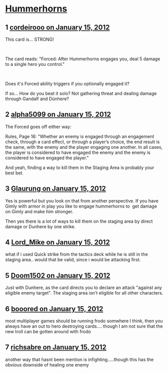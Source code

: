 # [Hummerhorns](https://community.fantasyflightgames.com/topic/58977-hummerhorns/)

## 1 [cordeirooo on January 15, 2012](https://community.fantasyflightgames.com/topic/58977-hummerhorns/?do=findComment&comment=579548)

This card is... STRONG!

 

The card reads: "Forced: After Hummerhorns engages you, deal 5 damage to a single hero you control."

 

Does it's Forced ability triggers if you optionally engaged it?

If so... How do you beat it solo? Not gathering threat and dealing damage through Gandalf and Dúnhere?

## 2 [alpha5099 on January 15, 2012](https://community.fantasyflightgames.com/topic/58977-hummerhorns/?do=findComment&comment=579551)

The Forced goes off either way:

Rules, Page 16: "Whether an enemy is engaged through an engagement check, through a card effect, or through a player’s choice, the end result is the same, with the enemy and the player engaging one another. In all cases, the player is considered to have engaged the enemy and the enemy is considered to have engaged the player."

And yeah, finding a way to kill them in the Staging Area is probably your best bet.

## 3 [Glaurung on January 15, 2012](https://community.fantasyflightgames.com/topic/58977-hummerhorns/?do=findComment&comment=579560)

Yes is powerful but you look on that from another perspective. If you have Gimly with armor in play you like to engage hummerhorns to  get damage on Gimly and make him stronger.

Then yes there is a lot of ways to kill them on the staging area by direct damage or Dunhere by one strike.

## 4 [Lord_Mike on January 15, 2012](https://community.fantasyflightgames.com/topic/58977-hummerhorns/?do=findComment&comment=579564)

what if i used Quick strike from the tactics deck while he is still in the staging area.. would that be valid, since i would be attacking first.

## 5 [Doom1502 on January 15, 2012](https://community.fantasyflightgames.com/topic/58977-hummerhorns/?do=findComment&comment=579567)

Just with Dunhere, as the card directs you to declare an attack "against any eligible enemy target". The staging area isn't eligible for all other characters.

## 6 [booored on January 15, 2012](https://community.fantasyflightgames.com/topic/58977-hummerhorns/?do=findComment&comment=579593)

most multiplayer games should be running frodo somwhere I think, then you always have an out to hero destroying cards.... though I am not sure that the new troll can be gotten around with frodo

## 7 [richsabre on January 15, 2012](https://community.fantasyflightgames.com/topic/58977-hummerhorns/?do=findComment&comment=579638)

another way that hasnt been mention is infighting.....though this has the obvious downside of healing one enemy

